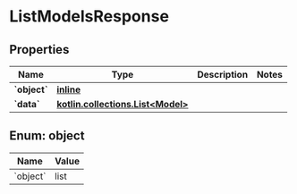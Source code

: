 
# ListModelsResponse

## Properties
Name | Type | Description | Notes
------------ | ------------- | ------------- | -------------
**&#x60;object&#x60;** | [**inline**](#&#x60;Object&#x60;) |  | 
**&#x60;data&#x60;** | [**kotlin.collections.List&lt;Model&gt;**](Model.md) |  | 


<a id="`Object`"></a>
## Enum: object
Name | Value
---- | -----
&#x60;object&#x60; | list



